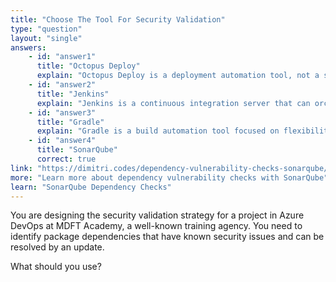```yaml
---
title: "Choose The Tool For Security Validation"
type: "question"
layout: "single"
answers:
    - id: "answer1"
      title: "Octopus Deploy"
      explain: "Octopus Deploy is a deployment automation tool, not a security scanning tool. It focuses on simplifying deployment processes but does not provide package dependency security scanning."
    - id: "answer2"
      title: "Jenkins"
      explain: "Jenkins is a continuous integration server that can orchestrate builds and deployments. While Jenkins can integrate with security tools through plugins, it is not itself a tool for identifying package dependencies with security vulnerabilities."
    - id: "answer3"
      title: "Gradle"
      explain: "Gradle is a build automation tool focused on flexibility and performance. While it manages dependencies, it doesn't natively provide security vulnerability scanning for those dependencies."
    - id: "answer4"
      title: "SonarQube"
      correct: true
link: "https://dimitri.codes/dependency-vulnerability-checks-sonarqube/"
more: "Learn more about dependency vulnerability checks with SonarQube"
learn: "SonarQube Dependency Checks"
---
```


You are designing the security validation strategy for a project in Azure DevOps at MDFT Academy, a well-known training agency. You need to identify package dependencies that have known security issues and can be resolved by an update.

What should you use?
